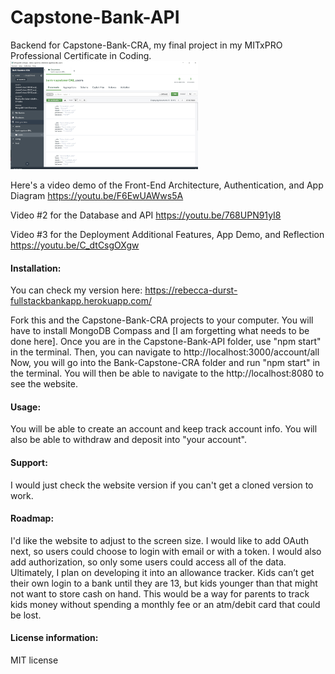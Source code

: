 # Capstone-Bank-API
Backend for Capstone-Bank-CRA, my final project in my MITxPRO Professional Certificate in Coding.
<img src= "MongoDB.jpg" width='300'/>

Here's a video demo of the Front-End Architecture, Authentication, and App Diagram https://youtu.be/F6EwUAWws5A

Video #2 for the Database and API https://youtu.be/768UPN91yI8

Video #3 for the Deployment Additional Features, App Demo, and Reflection
https://youtu.be/C_dtCsgOXgw
 
#### Installation:
 
You can check my version here: https://rebecca-durst-fullstackbankapp.herokuapp.com/

Fork this and the Capstone-Bank-CRA projects to your computer. You will have to install MongoDB Compass and [I am forgetting what needs to be done here]. Once you are in the Capstone-Bank-API folder, use "npm start" in the terminal. Then, you can navigate to http://localhost:3000/account/all Now, you will go into the Bank-Capstone-CRA folder and run "npm start" in the terminal. You will then be able to navigate to the http://localhost:8080 to see the website.
 
#### Usage:
 
You will be able to create an account and keep track account info. You will also be able to withdraw and deposit into "your account".
 
#### Support: 
 
I would just check the website version if you can't get a cloned version to work.
 
#### Roadmap: 
I'd like the website to adjust to the screen size. I would like to add OAuth next, so users could choose to login with email or with a token. I would also add authorization, so only some users could access all of the data. Ultimately, I plan on developing it into an allowance tracker. Kids can’t get their own login to a bank until they are 13, but kids younger than that might not want to store cash on hand. This would be a way for parents to track kids money without spending a monthly fee or an atm/debit card that could be lost.

#### License information:
 
MIT license
